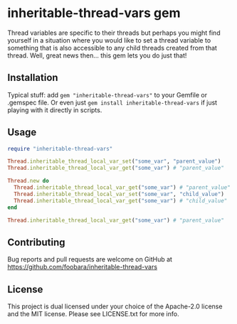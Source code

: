 # inheritable-thread-vars gem

Thread variables are specific to their threads but perhaps you might find yourself
in a situation where you would like to set a thread variable to something that is also
accessible to any child threads created from that thread. Well, great news then...
this gem lets you do just that!

## Installation

Typical stuff: add `gem "inheritable-thread-vars"` to your Gemfile or .gemspec file. Or even just
`gem install inheritable-thread-vars` if just playing with it directly in scripts.

## Usage

```ruby
require "inheritable-thread-vars"

Thread.inheritable_thread_local_var_set("some_var", "parent_value")
Thread.inheritable_thread_local_var_get("some_var") # "parent_value"

Thread.new do
  Thread.inheritable_thread_local_var_get("some_var") # "parent_value"
  Thread.inheritable_thread_local_var_set("some_var", "child_value")
  Thread.inheritable_thread_local_var_get("some_var") # "child_value"
end

Thread.inheritable_thread_local_var_get("some_var") # "parent_value"
```

## Contributing

Bug reports and pull requests are welcome on GitHub
at https://github.com/foobara/inheritable-thread-vars

## License

This project is dual licensed under your choice of the Apache-2.0 license and the MIT license.
Please see LICENSE.txt for more info.
